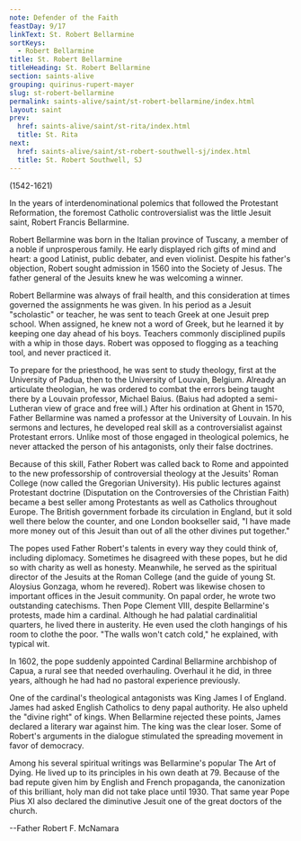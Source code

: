 ```yaml
---
note: Defender of the Faith
feastDay: 9/17
linkText: St. Robert Bellarmine
sortKeys:
  - Robert Bellarmine
title: St. Robert Bellarmine
titleHeading: St. Robert Bellarmine
section: saints-alive
grouping: quirinus-rupert-mayer
slug: st-robert-bellarmine
permalink: saints-alive/saint/st-robert-bellarmine/index.html
layout: saint
prev:
  href: saints-alive/saint/st-rita/index.html
  title: St. Rita
next:
  href: saints-alive/saint/st-robert-southwell-sj/index.html
  title: St. Robert Southwell, SJ
---
```

(1542-1621)

In the years of interdenominational polemics that followed the Protestant Reformation, the foremost Catholic controversialist was the little Jesuit saint, Robert Francis Bellarmine.

Robert Bellarmine was born in the Italian province of Tuscany, a member of a noble if unprosperous family. He early displayed rich gifts of mind and heart: a good Latinist, public debater, and even violinist. Despite his father's objection, Robert sought admission in 1560 into the Society of Jesus. The father general of the Jesuits knew he was welcoming a winner.

Robert Bellarmine was always of frail health, and this consideration at times governed the assignments he was given. In his period as a Jesuit "scholastic" or teacher, he was sent to teach Greek at one Jesuit prep school. When assigned, he knew not a word of Greek, but he learned it by keeping one day ahead of his boys. Teachers commonly disciplined pupils with a whip in those days. Robert was opposed to flogging as a teaching tool, and never practiced it.

To prepare for the priesthood, he was sent to study theology, first at the University of Padua, then to the University of Louvain, Belgium. Already an articulate theologian, he was ordered to combat the errors being taught there by a Louvain professor, Michael Baius. (Baius had adopted a semi-Lutheran view of grace and free will.) After his ordination at Ghent in 1570, Father Bellarmine was named a professor at the University of Louvain. In his sermons and lectures, he developed real skill as a controversialist against Protestant errors. Unlike most of those engaged in theological polemics, he never attacked the person of his antagonists, only their false doctrines.

Because of this skill, Father Robert was called back to Rome and appointed to the new professorship of controversial theology at the Jesuits' Roman College (now called the Gregorian University). His public lectures against Protestant doctrine (Disputation on the Controversies of the Christian Faith) became a best seller among Protestants as well as Catholics throughout Europe. The British government forbade its circulation in England, but it sold well there below the counter, and one London bookseller said, "I have made more money out of this Jesuit than out of all the other divines put together."

The popes used Father Robert's talents in every way they could think of, including diplomacy. Sometimes he disagreed with these popes, but he did so with charity as well as honesty. Meanwhile, he served as the spiritual director of the Jesuits at the Roman College (and the guide of young St. Aloysius Gonzaga, whom he revered). Robert was likewise chosen to important offices in the Jesuit community. On papal order, he wrote two outstanding catechisms. Then Pope Clement VIII, despite Bellarmine's protests, made him a cardinal. Although he had palatial cardinalitial quarters, he lived there in austerity. He even used the cloth hangings of his room to clothe the poor. "The walls won't catch cold," he explained, with typical wit.

In 1602, the pope suddenly appointed Cardinal Bellarmine archbishop of Capua, a rural see that needed overhauling. Overhaul it he did, in three years, although he had had no pastoral experience previously.

One of the cardinal's theological antagonists was King James I of England. James had asked English Catholics to deny papal authority. He also upheld the "divine right" of kings. When Bellarmine rejected these points, James declared a literary war against him. The king was the clear loser. Some of Robert's arguments in the dialogue stimulated the spreading movement in favor of democracy.

Among his several spiritual writings was Bellarmine's popular The Art of Dying. He lived up to its principles in his own death at 79. Because of the bad repute given him by English and French propaganda, the canonization of this brilliant, holy man did not take place until 1930. That same year Pope Pius XI also declared the diminutive Jesuit one of the great doctors of the church.

\--Father Robert F. McNamara